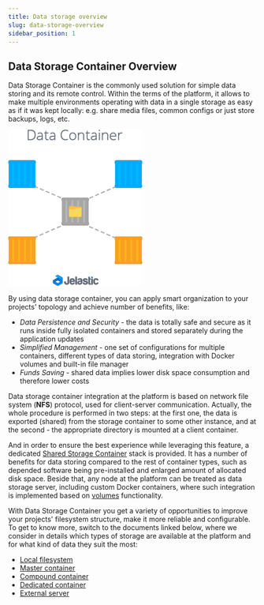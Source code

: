 ```yaml
---
title: Data storage overview
slug: data-storage-overview
sidebar_position: 1
---
```


## Data Storage Container Overview

Data Storage Container is the commonly used solution for simple data storing and its remote control. Within the terms of the platform, it allows to make multiple environments operating with data in a single storage as easy as if it was kept locally: e.g. share media files, common configs or just store backups, logs, etc.

<div style={{
    display:'flex',
    justifyContent: 'center',
    margin: '0 0 1rem 0'
}}>

![Locale Dropdown](./img/DataStorageOverview/01-data-storage-container.png)

</div>

By using data storage container, you can apply smart organization to your projects' topology and achieve number of benefits, like:

- _Data Persistence and Security_ - the data is totally safe and secure as it runs inside fully isolated containers and stored separately during the application updates
- _Simplified Management_ - one set of configurations for multiple containers, different types of data storing, integration with Docker volumes and built-in file manager
- _Funds Saving_ - shared data implies lower disk space consumption and therefore lower costs

Data storage container integration at the platform is based on network file system (**NFS**) protocol, used for client-server communication. Actually, the whole procedure is performed in two steps: at the first one, the data is exported (shared) from the storage container to some other instance, and at the second - the appropriate directory is mounted at a client container.

And in order to ensure the best experience while leveraging this feature, a dedicated [Shared Storage Container](https://cloudmydc.com/) stack is provided. It has a number of benefits for data storing compared to the rest of container types, such as depended software being pre-installed and enlarged amount of allocated disk space. Beside that, any node at the platform can be treated as data storage server, including custom Docker containers, where such integration is implemented based on [volumes](https://cloudmydc.com/) functionality.

With Data Storage Container you get a variety of opportunities to improve your projects' filesystem structure, make it more reliable and configurable. To get to know more, switch to the documents linked below, where we consider in details which types of storage are available at the platform and for what kind of data they suit the most:

- [Local filesystem](https://cloudmydc.com/)
- [Master container](https://cloudmydc.com/)
- [Compound container](https://cloudmydc.com/)
- [Dedicated container](https://cloudmydc.com/)
- [External server](https://cloudmydc.com/)
